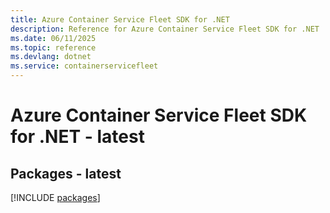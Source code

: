 ```yaml
---
title: Azure Container Service Fleet SDK for .NET
description: Reference for Azure Container Service Fleet SDK for .NET
ms.date: 06/11/2025
ms.topic: reference
ms.devlang: dotnet
ms.service: containerservicefleet
---
```

# Azure Container Service Fleet SDK for .NET - latest
## Packages - latest
[!INCLUDE [packages](container-service-fleet-index.md)]